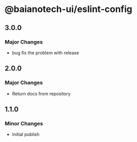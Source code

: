 # @baianotech-ui/eslint-config

## 3.0.0

### Major Changes

- bug fix the problem with release

## 2.0.0

### Major Changes

- Return docs from repository

## 1.1.0

### Minor Changes

- Initial publish
